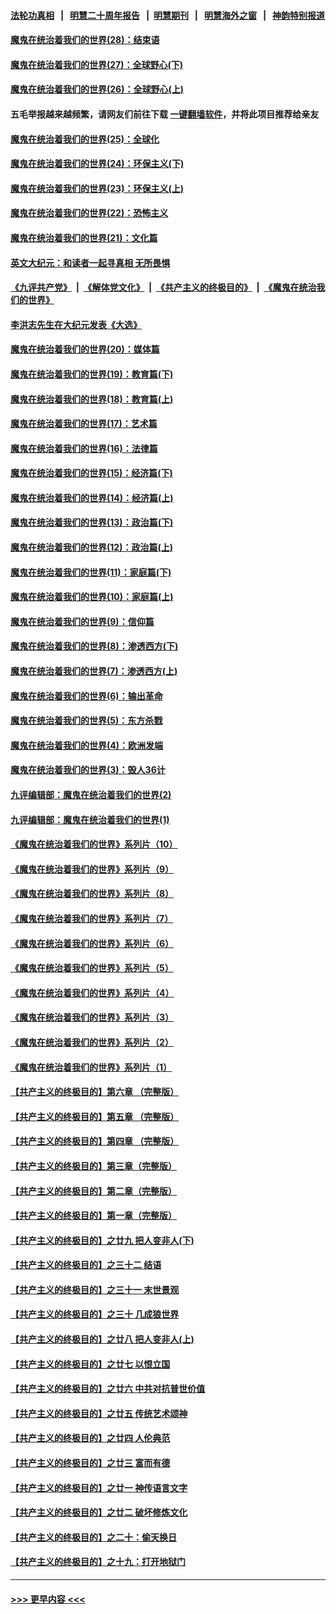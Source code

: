 #### [法轮功真相](https://github.com/gfw-breaker/truth/blob/master/README.md?t=0) &nbsp;&nbsp;|&nbsp;&nbsp; [明慧二十周年报告](https://github.com/gfw-breaker/mh-reports/blob/master/README.md?t=0) &nbsp;&nbsp;|&nbsp;&nbsp;[明慧期刊](https://github.com/gfw-breaker/mh-qikan) &nbsp;&nbsp;|&nbsp;&nbsp; [明慧海外之窗](https://github.com/gfw-breaker/mh-news/blob/master/README.md?t=0) &nbsp;&nbsp;|&nbsp;&nbsp; [神韵特别报道](https://github.com/gfw-breaker/mh-news/blob/master/shenyun.md?t=0)
#### [魔鬼在统治着我们的世界(28)：结束语](../pages/nsc422/n10936246.md?t=07080701) 
#### [魔鬼在统治着我们的世界(27)：全球野心(下)](../pages/nsc422/n10928319.md?t=07080701) 
#### [魔鬼在统治着我们的世界(26)：全球野心(上)](../pages/nsc422/n10900318.md?t=07080701) 
#### 五毛举报越来越频繁，请网友们前往下载 [一键翻墙软件](https://github.com/gfw-breaker/ssr-accounts)，并将此项目推荐给亲友
#### [魔鬼在统治着我们的世界(25)：全球化](../pages/nsc422/n10788205.md?t=07080701) 
#### [魔鬼在统治着我们的世界(24)：环保主义(下)](../pages/nsc422/n10695307.md?t=07080701) 
#### [魔鬼在统治着我们的世界(23)：环保主义(上)](../pages/nsc422/n10688613.md?t=07080701) 
#### [魔鬼在统治着我们的世界(22)：恐怖主义](../pages/nsc422/n10614727.md?t=07080701) 
#### [魔鬼在统治着我们的世界(21)：文化篇](../pages/nsc422/n10597706.md?t=07080701) 
#### [英文大纪元：和读者一起寻真相 无所畏惧](../pages/nsc422/n12542027.md?t=07080701) 
#### [《九评共产党》](https://github.com/begood0513/9ping.md/blob/master/README.md) &nbsp;|&nbsp; [《解体党文化》](../../../../jtdwh.md/blob/master/README.md)  &nbsp;|&nbsp; [《共产主义的终极目的》](../../../../gczydzjmd.md/blob/master/README.md) &nbsp;|&nbsp; [《魔鬼在统治我们的世界》](../../../../mgztzwmdsj.md/blob/master/README.md) 
#### [李洪志先生在大纪元发表《大选》](../pages/nsc422/n12534746.md?t=07080701) 
#### [魔鬼在统治着我们的世界(20)：媒体篇](../pages/nsc422/n10586579.md?t=07080701) 
#### [魔鬼在统治着我们的世界(19)：教育篇(下)](../pages/nsc422/n10564808.md?t=07080701) 
#### [魔鬼在统治着我们的世界(18)：教育篇(上)](../pages/nsc422/n10526970.md?t=07080701) 
#### [魔鬼在统治着我们的世界(17)：艺术篇](../pages/nsc422/n10499093.md?t=07080701) 
#### [魔鬼在统治着我们的世界(16)：法律篇](../pages/nsc422/n10485969.md?t=07080701) 
#### [魔鬼在统治着我们的世界(15)：经济篇(下)](../pages/nsc422/n10469975.md?t=07080701) 
#### [魔鬼在统治着我们的世界(14)：经济篇(上)](../pages/nsc422/n10457370.md?t=07080701) 
#### [魔鬼在统治着我们的世界(13)：政治篇(下)](../pages/nsc422/n10448270.md?t=07080701) 
#### [魔鬼在统治着我们的世界(12)：政治篇(上)](../pages/nsc422/n10444576.md?t=07080701) 
#### [魔鬼在统治着我们的世界(11)：家庭篇(下)](../pages/nsc422/n10440961.md?t=07080701) 
#### [魔鬼在统治着我们的世界(10)：家庭篇(上)](../pages/nsc422/n10435448.md?t=07080701) 
#### [魔鬼在统治着我们的世界(9)：信仰篇](../pages/nsc422/n10432159.md?t=07080701) 
#### [魔鬼在统治着我们的世界(8)：渗透西方(下)](../pages/nsc422/n10429603.md?t=07080701) 
#### [魔鬼在统治着我们的世界(7)：渗透西方(上)](../pages/nsc422/n10426013.md?t=07080701) 
#### [魔鬼在统治着我们的世界(6)：输出革命](../pages/nsc422/n10421536.md?t=07080701) 
#### [魔鬼在统治着我们的世界(5)：东方杀戮](../pages/nsc422/n10417707.md?t=07080701) 
#### [魔鬼在统治着我们的世界(4)：欧洲发端](../pages/nsc422/n10414890.md?t=07080701) 
#### [魔鬼在统治着我们的世界(3)：毁人36计](../pages/nsc422/n10411583.md?t=07080701) 
#### [九评编辑部：魔鬼在统治着我们的世界(2)](../pages/nsc422/n10410036.md?t=07080701) 
#### [九评编辑部：魔鬼在统治着我们的世界(1)](../pages/nsc422/n10406825.md?t=07080701) 
#### [《魔鬼在统治着我们的世界》系列片（10）](../pages/nsc422/n12292670.md?t=07080701) 
#### [《魔鬼在统治着我们的世界》系列片（9）](../pages/nsc422/n12290859.md?t=07080701) 
#### [《魔鬼在统治着我们的世界》系列片（8）](../pages/nsc422/n12287445.md?t=07080701) 
#### [《魔鬼在统治着我们的世界》系列片（7）](../pages/nsc422/n12283425.md?t=07080701) 
#### [《魔鬼在统治着我们的世界》系列片（6）](../pages/nsc422/n12282314.md?t=07080701) 
#### [《魔鬼在统治着我们的世界》系列片（5）](../pages/nsc422/n12281419.md?t=07080701) 
#### [《魔鬼在统治着我们的世界》系列片（4）](../pages/nsc422/n12274024.md?t=07080701) 
#### [《魔鬼在统治着我们的世界》系列片（3）](../pages/nsc422/n12271322.md?t=07080701) 
#### [《魔鬼在统治着我们的世界》系列片（2）](../pages/nsc422/n12269049.md?t=07080701) 
#### [《魔鬼在统治着我们的世界》系列片（1）](../pages/nsc422/n12267575.md?t=07080701) 
#### [【共产主义的终极目的】第六章 （完整版）](../pages/nsc422/n11428913.md?t=07080701) 
#### [【共产主义的终极目的】第五章 （完整版）](../pages/nsc422/n11428912.md?t=07080701) 
#### [【共产主义的终极目的】第四章 （完整版）](../pages/nsc422/n11428907.md?t=07080701) 
#### [【共产主义的终极目的】第三章（完整版）](../pages/nsc422/n11428848.md?t=07080701) 
#### [【共产主义的终极目的】第二章（完整版）](../pages/nsc422/n11428831.md?t=07080701) 
#### [【共产主义的终极目的】第一章（完整版）](../pages/nsc422/n11417651.md?t=07080701) 
#### [【共产主义的终极目的】之廿九 把人变非人(下)](../pages/nsc422/n11344140.md?t=07080701) 
#### [【共产主义的终极目的】之三十二 结语](../pages/nsc422/n11360535.md?t=07080701) 
#### [【共产主义的终极目的】之三十一 末世景观](../pages/nsc422/n11351129.md?t=07080701) 
#### [【共产主义的终极目的】之三十 几成狼世界](../pages/nsc422/n11348280.md?t=07080701) 
#### [【共产主义的终极目的】之廿八 把人变非人(上)](../pages/nsc422/n11340492.md?t=07080701) 
#### [【共产主义的终极目的】之廿七 以恨立国](../pages/nsc422/n11336944.md?t=07080701) 
#### [【共产主义的终极目的】之廿六 中共对抗普世价值](../pages/nsc422/n11324785.md?t=07080701) 
#### [【共产主义的终极目的】之廿五 传统艺术颂神](../pages/nsc422/n11296396.md?t=07080701) 
#### [【共产主义的终极目的】之廿四 人伦典范](../pages/nsc422/n11296397.md?t=07080701) 
#### [【共产主义的终极目的】之廿三 富而有德](../pages/nsc422/n11283598.md?t=07080701) 
#### [【共产主义的终极目的】之廿一 神传语言文字](../pages/nsc422/n11263265.md?t=07080701) 
#### [【共产主义的终极目的】之廿二 破坏修炼文化](../pages/nsc422/n11245728.md?t=07080701) 
#### [【共产主义的终极目的】之二十：偷天换日](../pages/nsc422/n11238846.md?t=07080701) 
#### [【共产主义的终极目的】之十九：打开地狱门](../pages/nsc422/n11206376.md?t=07080701) 

----
#### [ >>> 更早内容 <<< ](../indexes/nsc422-earlier.md)
